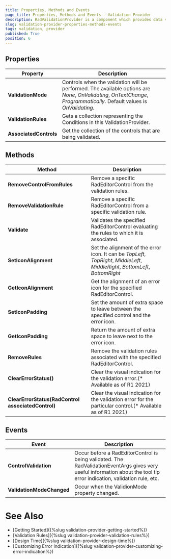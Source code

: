 ```yaml
---
title: Properties, Methods and Events
page_title: Properties, Methods and Events - Validation Provider
description: RadValidationProvider is a component which provides data validation management for editors in bound and unbound mode. 
slug: validation-provider-properties-methods-events
tags: validation, provider
published: True
position: 6 
---
```


## Properties

|Property|Description|
|----|----|
|**ValidationMode**| Controls when the validation will be performed. The available options are *None*, *OnValidating*, *OnTextChange*, *Programmatically*. Default values is *OnValidating*.|
|**ValidationRules**| Gets a collection representing the Conditions in this ValidationProvider.|
|**AssociatedControls**|Get the collection of the controls that are being validated.|

## Methods

|Method|Description|
|----|----|
|**RemoveControlFromRules**|Remove a specific RadEditorControl from the validation rules.|
|**RemoveValidationRule**|Remove a specific RadEditorControl from a specific validation rule.|
|**Validate**|Validates the specified RadEditorControl evaluating the rules to which it is associated.|
|**SetIconAlignment**|Set the alignment of the error icon. It can be *TopLeft*, *TopRight*, *MiddleLeft*, *MiddleRight*, *BottomLeft*, *BottomRight*|
|**GetIconAlignment**|Get the alignment of an error icon for the specified RadEditorControl.|
|**SetIconPadding**|Set the amount of extra space to leave between the specified control and the error icon.|
|**GetIconPadding**|Return the amount of extra space to leave next to the error icon.|
|**RemoveRules**|Remove the validation rules associated with the specified RadEditorControl.|
|**ClearErrorStatus()**|Clear the visual indication for the validation error.(* Available as of R1 2021)|
|**ClearErrorStatus(RadControl associatedControl)**|Clear the visual indication for the validation error for the particular control.(* Available as of R1 2021)|

## Events 

|Event|Description|
|----|----|
|**ControlValidation**|Occur before a RadEditorControl is being validated. The RadValidationEventArgs gives very useful information about the tool tip error indication, validation rule, etc.|
|**ValidationModeChanged**|Occur when the ValidionMode property changed.|

# See Also

* [Getting Started]({%slug validation-provider-getting-started%})
* [Validation Rules]({%slug validation-provider-validation-rules%})
* [Design Time]({%slug validation-provider-design-time%})
* [Customizing Error Indication]({%slug validation-provider-customizing-error-indication%})
 
        
